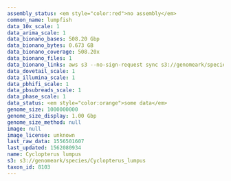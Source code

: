```yaml
---
assembly_status: <em style="color:red">no assembly</em>
common_name: lumpfish
data_10x_scale: 1
data_arima_scale: 1
data_bionano_bases: 508.20 Gbp
data_bionano_bytes: 0.673 GB
data_bionano_coverage: 508.20x
data_bionano_files: 1
data_bionano_links: aws s3 --no-sign-request sync s3://genomeark/species/Cyclopterus_lumpus/fCycLum1/genomic_data/bionano/ .<br>
data_dovetail_scale: 1
data_illumina_scale: 1
data_pbhifi_scale: 1
data_pbsubreads_scale: 1
data_phase_scale: 1
data_status: <em style="color:orange">some data</em>
genome_size: 1000000000
genome_size_display: 1.00 Gbp
genome_size_method: null
image: null
image_license: unknown
last_raw_data: 1556501607
last_updated: 1562080934
name: Cyclopterus lumpus
s3: s3://genomeark/species/Cyclopterus_lumpus
taxon_id: 8103
---
```

